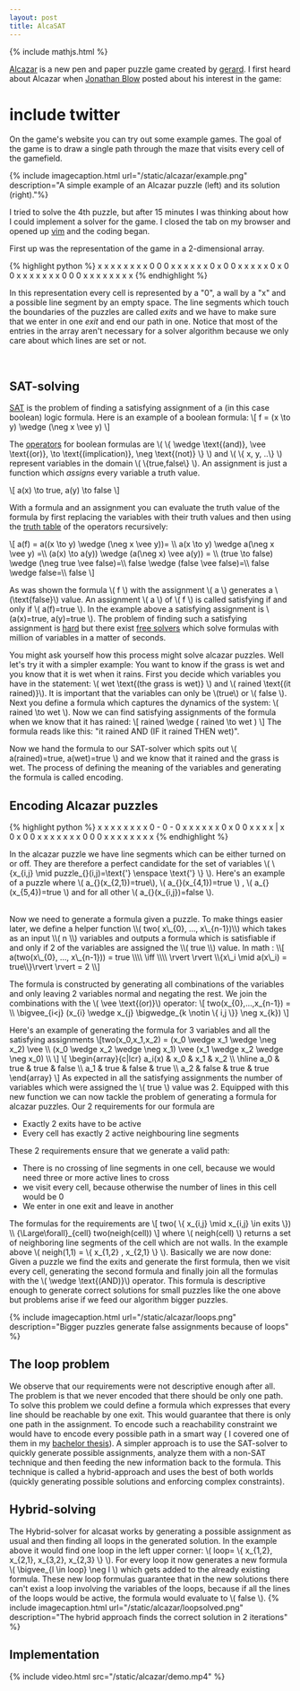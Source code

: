 ```yaml
---
layout: post
title: AlcaSAT
---
```


{% include mathjs.html %}

[Alcazar]() is a new pen and paper puzzle game created by [gerard]().
I first heard about Alcazar when [Jonathan Blow]() posted about his interest in the game:
# include twitter

On the game's website you can try out some example games.
The goal of the game is to draw a single path through the maze that visits every cell of the gamefield.

{% include imagecaption.html url="/static/alcazar/example.png" description="A simple example of an Alcazar puzzle (left) and its solution (right)."%}

I tried to solve the 4th puzzle, but after 15 minutes I was thinking about how I could implement a solver for the game.
I closed the tab on my browser and opened up [vim]() and the coding began.


First up was the representation of the game in a 2-dimensional array.

<div class ="leftfloatimg">
{% highlight python %}
x x x x x x x
x 0   0   0 x
x   x x x   x
  0 x 0   0 x
x   x   x   x
  0 x 0   0 x
x   x x x   x
x 0   0   0 x
x x x x x x x
{% endhighlight %}
</div>

In this representation every cell is represented by a "0", a wall by a "x" and a possible line segment by an empty space.
The line segments which touch the boundaries of the puzzles are called *exits*
and we have to make sure that we enter in one *exit* and end our path in one.
Notice that most of the entries in the array aren't necessary for a solver algorithm because we only care about which lines are set or not.

<br style="clear:both">

## SAT-solving

[SAT](http://en.wikipedia.org/wiki/Boolean_satisfiability_problem) is the
problem of finding a satisfying assignment of a (in this case boolean) logic formula.
Here is an example of a boolean formula:
\\[ f = (x \to y) \wedge (\neg x \vee y) \\]

The [operators](http://en.wikipedia.org/wiki/Logical_connective#List_of_common_logical_connectives) for boolean formulas are \\( \\{ \wedge \text{(and)}, \vee \text{(or)}, \to \text{(implication)}, \neg \text{(not)} \\} \\)
and \\( \\{ x, y, ..\\} \\) represent variables in the domain \\( \\{true,false\\} \\).
An assignment is just a function which *assigns* every variable a truth value.

\\[ a(x) \to true, a(y) \to false \\]

With a formula and an assignment you can evaluate the truth value of the formula
by first replacing the variables with their truth values and then using the [truth
table](http://en.wikipedia.org/wiki/Truth_table) of the operators recursively:

\\[ a(f) = a((x \to y) \wedge (\neg x \vee y))= \\\\
a(x \to y) \wedge a(\neg x \vee y) =\\\\
(a(x) \to a(y)) \wedge (a(\neg x) \vee a(y)) = \\\\
(true \to false) \wedge (\neg true \vee false)=\\\\
false \wedge (false \vee false)=\\\\
false \wedge false=\\\\
false
\\]

As was shown the formula \\( f \\) with the assignment \\( a \\) generates a \\(\text{false}\\) value.
An assignment \\( a \\) of \\( f \\) is called satisfying if and only if \\( a(f)=true \\).
In the example above a satisfying assignment is \\(a(x)=true, a(y)=true \\).
The problem of finding such a satisfying assignment is
[hard](http://en.wikipedia.org/wiki/Boolean_satisfiability_problem#Unrestricted_satisfiability_.28SAT.29) but there exist [free solvers](http://minisat.se/) which solve formulas with million of variables in a matter of seconds.

You might ask yourself how this process might solve alcazar puzzles. Well let's try it
with a simpler example: You want to know if the grass is wet and you know that
it is wet when it rains. First you decide which variables you have in the
statement: \\( wet \text{(the grass is wet)} \\) and \\( rained \text{(it rained)}\\).
It is important that the variables can only be \\(true\\) or \\( false \\).
Next you define a formula which captures the dynamics of the system: \\( rained
\to wet \\).
Now we can find satisfying assignments of the formula when we know that it has
rained:
\\[ rained \wedge ( rained \to wet ) \\]
The formula reads like this: "it rained AND (IF it rained THEN wet)".

Now we hand the formula to our SAT-solver which spits out \\( a(rained)=true, a(wet)=true \\) and we know that
it rained and the grass is wet.
The process of defining the meaning of the variables and generating the formula
is called encoding.

## Encoding Alcazar puzzles
<div class ="leftfloatimg">
{% highlight python %}
x x x x x x x
x 0 - 0 - 0 x
x   x x x   x
  0 x 0   0 x
x   x   x | x
  0 x 0   0 x
x   x x x   x
x 0   0   0 x
x x x x x x x
{% endhighlight %}
</div>

In the alcazar puzzle we have line segments which can be either turned on or
off. They are therefore a perfect candidate for the set of variables
\\( \\{x\_{i,j} \mid puzzle\_{}(i,j)=\text{'} \enspace \text{'} \\} \\).
Here's an example of a puzzle where \\( a\_{}(x\_{2,1})=true\\), \\( a\_{}(x\_{4,1})=true \\) , \\( a\_{}(x\_{5,4})=true \\) and for all other \\( a\_{}(x\_{i,j})=false \\).

<br style="clear:both">
Now we need to generate a formula given a puzzle. To make things easier later, 
we define a helper function \\( two( x\_{0}, ..., x\_{n-1})\\) which takes
as an input \\( n \\) variables and outputs a formula which is satisfiable if and only if 
2 of the variables are assigned the \\( true \\) value. In math :
\\[ a(two(x\_{0}, ..., x\_{n-1})) = true \\\\ \iff \\\\
\rvert \rvert \\{x\_i \mid a(x\_i) = true\\}\rvert \rvert = 2 \\]

The formula is constructed by generating all combinations of the variables and
only leaving 2 variables normal and negating the rest. We join the combinations
with the \\( \vee \text{(or)}\\) operator:
\\[
two(x\_{0},...,x\_{n-1}) = \\\\
\bigvee_{i<j} (x\_{i} \wedge x\_{j} \bigwedge\_{k \notin \\{ i,j \\}} \neg x\_{k})
\\]

Here's an example of generating the formula for 3 variables and all the
satisfying assignments
\\[two(x\_0,x\_1,x\_2) = (x\_0 \wedge x\_1 \wedge \neg x\_2) \vee \\\\
(x\_0 \wedge x\_2 \wedge \neg x\_1) \vee (x\_1 \wedge x\_2 \wedge \neg x\_0) \\\\
\\]
\\[
\begin{array}{c|lcr}
a\_i(x) & x\_0 & x\_1 & x\_2 \\\\
\hline
a\_0 & true & true & false \\\\
a\_1 & true & false & true \\\\
a\_2 & false & true & true
\end{array}
\\]
As expected in all the satisfying assignments the number of variables which
were assigned the \\( true \\) value was 2.
Equipped with this new function we can now tackle the problem of generating a
formula for alcazar puzzles. Our 2 requirements for our formula are

  * Exactly 2 exits have to be active
  * Every cell has exactly 2 active neighbouring line segments

These 2 requirements ensure that we generate a valid path:

  * There is no crossing of line segments in one cell, because we would need
	three or more active lines to cross
  * we visit every cell, because otherwise the number of lines in this cell
	would be 0
  * We enter in one exit and leave in another

The formulas for the requirements are
\\[
two( \\{ x\_{i,j} \mid x\_{i,j} \in exits \\}) \\\\
{\Large\forall}\_{cell} two(neigh(cell))
\\]
where \\( neigh(cell) \\) returns a set of neighboring line segments of the cell
which are not walls.
In the example above \\( neigh(1,1) = \\{ x\_{1,2} , x\_{2,1} \\} \\).
Basically we are now done: Given a puzzle we find the exits and generate the
first formula, then we visit every cell, generating the second formula and
finally join all the formulas with the \\( \wedge \text{(AND)}\\) operator.
This formula is descriptive enough to generate correct solutions for small
puzzles like the one above but problems arise if we feed our algorithm bigger puzzles.

{% include imagecaption.html url="/static/alcazar/loops.png" description="Bigger puzzles generate false assignments because of loops" %}

## The loop problem
We observe that our requirements were not descriptive enough after all. The
problem is that we never encoded that there should be only one path. To solve
this problem we could define a formula which expresses that every line should
be reachable by one exit. This would guarantee that there is only one path in
the assignment. To encode such a reachability constraint we would have to
encode every possible path in a smart way ( I covered one of them in my
[bachelor thesis](http://0.0.0.0:4000/static/papers/ba-thesis.pdf)). A simpler
approach is to use the SAT-solver to quickly generate possible assignments,
analyze them with a non-SAT technique and then feeding the new information back
to the formula. This technique is called a hybrid-approach and uses the best of
both worlds (quickly generating possible solutions and enforcing complex
constraints).

## Hybrid-solving
The Hybrid-solver for alcasat works by generating a possible assignment as
usual and then finding all loops in the generated solution. In the example
above it would find one loop in the left upper corner: 
\\( loop= \\{ x\_{1,2}, x\_{2,1}, x\_{3,2}, x\_{2,3} \\} \\).
For every loop it now generates a new formula \\( \bigvee\_{l \in loop} \neg l \\) which gets added to the
already existing formula. These new loop formulas guarantee that in the new
solutions there can't exist a loop involving the variables of the loops,
because if all the lines of the loops would be active, the formula would
evaluate to \\( false \\).
{% include imagecaption.html url="/static/alcazar/loopsolved.png" description="The hybrid approach finds the correct solution in 2 iterations" %}

## Implementation

{% include video.html src="/static/alcazar/demo.mp4" %}

